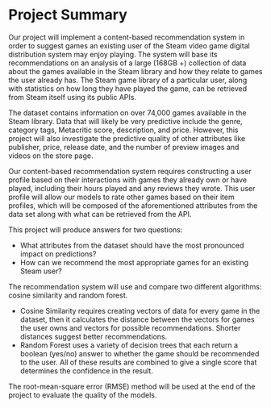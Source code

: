 # Project Summary

Our project will implement a content-based recommendation system in order to suggest games an existing user of the Steam video game digital distribution system may enjoy playing. The system will base its recommendations on an analysis of a large (168GB +) collection of data about the games available in the Steam library and how they relate to games the user already has. The Steam game library of a particular user, along with statistics on how long they have played the game, can be retrieved from Steam itself using its public APIs.

The dataset contains information on over 74,000 games available in the Steam library. Data that will likely be very predictive include the genre, category tags, Metacritic score, description, and price. However, this project will also investigate the predictive quality of other attributes like publisher, price, release date, and the number of preview images and videos on the store page.

Our content-based recommendation system requires constructing a user profile based on their interactions with games they already own or have played, including their hours played and any reviews they wrote. This user profile will allow our models to rate other games based on their item profiles, which will be composed of the aforementioned attributes from the data set along with what can be retrieved from the API.

This project will produce answers for two questions:
* What attributes from the dataset should have the most pronounced impact on predictions?
* How can we recommend the most appropriate games for an existing Steam user?

The recommendation system will use and compare two different algorithms: cosine similarity and random forest.
* Cosine Similarity requires creating vectors of data for every game in the dataset, then it calculates the distance between the vectors for games the user owns and vectors for possible recommendations. Shorter distances suggest better recommendations.
* Random Forest uses a variety of decision trees that each return a boolean (yes/no) answer to whether the game should be recommended to the user. All of these results are combined to give a single score that determines the confidence in the result.

The root-mean-square error (RMSE) method will be used at the end of the project to evaluate the quality of the models.
